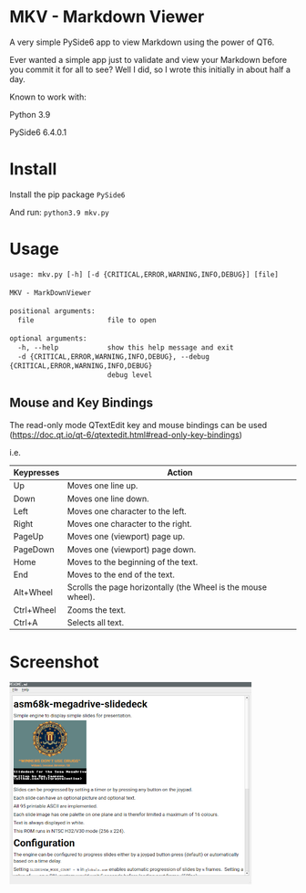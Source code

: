 # MKV - Markdown Viewer
A very simple PySide6 app to view Markdown using the power of QT6.

Ever wanted a simple app just to validate and view your Markdown before you
commit it for all to see?  Well I did, so I wrote this initially in about half a
day.

Known to work with:

Python 3.9

PySide6 6.4.0.1

# Install
Install the pip package ```PySide6```

And run:
```python3.9 mkv.py```

# Usage
```shell
usage: mkv.py [-h] [-d {CRITICAL,ERROR,WARNING,INFO,DEBUG}] [file]

MKV - MarkDownViewer

positional arguments:
  file                  file to open

optional arguments:
  -h, --help            show this help message and exit
  -d {CRITICAL,ERROR,WARNING,INFO,DEBUG}, --debug {CRITICAL,ERROR,WARNING,INFO,DEBUG}
                        debug level
```

## Mouse and Key Bindings
The read-only mode QTextEdit key and mouse bindings can be used
(https://doc.qt.io/qt-6/qtextedit.html#read-only-key-bindings)

i.e.

| Keypresses | Action                                                        |
| ---------- | ------------------------------------------------------------- |
| Up         | Moves one line up.                                            |
| Down       | Moves one line down.                                          |
| Left       | Moves one character to the left.                              |
| Right      | Moves one character to the right.                             |
| PageUp     | Moves one (viewport) page up.                                 |
| PageDown   | Moves one (viewport) page down.                               |
| Home       | Moves to the beginning of the text.                           |
| End        | Moves to the end of the text.                                 |
| Alt+Wheel  | Scrolls the page horizontally (the Wheel is the mouse wheel). |
| Ctrl+Wheel | Zooms the text.                                               |
| Ctrl+A     | Selects all text.                                             |

# Screenshot
![screenshot_linux](misc/screenshot_linux.png)
